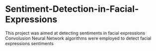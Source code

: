 # Sentiment-Detection-in-Facial-Expressions
This project was aimed at detecting sentiments in facial expressions
Convolusion Neural Network algorithms were employed to detect facial expressions sentiments
